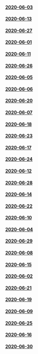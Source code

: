 #### [2020-06-03](2020-06-03)
#### [2020-06-13](2020-06-13)
#### [2020-06-27](2020-06-27)
#### [2020-06-01](2020-06-01)
#### [2020-06-11](2020-06-11)
#### [2020-06-26](2020-06-26)
#### [2020-06-05](2020-06-05)
#### [2020-06-06](2020-06-06)
#### [2020-06-20](2020-06-20)
#### [2020-06-07](2020-06-07)
#### [2020-06-18](2020-06-18)
#### [2020-06-23](2020-06-23)
#### [2020-06-17](2020-06-17)
#### [2020-06-24](2020-06-24)
#### [2020-06-12](2020-06-12)
#### [2020-06-28](2020-06-28)
#### [2020-06-14](2020-06-14)
#### [2020-06-22](2020-06-22)
#### [2020-06-10](2020-06-10)
#### [2020-06-04](2020-06-04)
#### [2020-06-29](2020-06-29)
#### [2020-06-08](2020-06-08)
#### [2020-06-15](2020-06-15)
#### [2020-06-02](2020-06-02)
#### [2020-06-21](2020-06-21)
#### [2020-06-19](2020-06-19)
#### [2020-06-09](2020-06-09)
#### [2020-06-25](2020-06-25)
#### [2020-06-16](2020-06-16)
#### [2020-06-30](2020-06-30)
